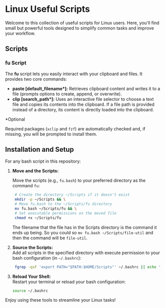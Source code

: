 # Linux Useful Scripts

Welcome to this collection of useful scripts for Linux users. Here, you'll find small but powerful tools designed to simplify common tasks and improve your workflow.

## Scripts

### fu Script

The **fu** script lets you easily interact with your clipboard and files. It provides two core commands:

- **paste [default_filename\*]:** Retrieves clipboard content and writes it to a file (prompts options to create, append, or overwrite).
- **clip [search_path\*]:** Uses an interactive file selector to choose a text file and copies its contents into the clipboard. If a file path is provided instead of a directory, its content is directly loaded into the clipboard.

\*Optional

Required packages (`xclip` and `fzf`) are automatically checked and, if missing, you will be prompted to install them.

## Installation and Setup

For any bash script in this repository:

1. **Move and the Scripts:**  
   
   Move the scripts (e.g., `fu.bash`) to your preferred directory as the command `fu`:
   ```bash
    # Create the directory ~/Scripts if it doesn't exist
    mkdir -p ~/Scripts && \
    # Move fu.bash to the ~/Scripts/fu directory
    mv fu.bash ~/Scripts/fu && \
    # Set executable permissions on the moved file
    chmod +x ~/Scripts/fu
   ```
   The filename that the file has in the Scripts directory is the command it ends up being. So you could so `mv fu.bash ~/Scripts/file-util` and then the command will be `file-util`.

2. **Source the Scripts:**  
   Add all scripts in the specified directory with execute permission to your bash configuration (in `~/.bashrc`):
   ```bash
    fgrep -qxF 'export PATH="$PATH:$HOME/Scripts"' ~/.bashrc || echo 'export PATH="$PATH:$HOME/Scripts"' >> ~/.bashrc
   ```

3. **Reload Your Shell:**  
   Restart your terminal or reload your bash configuration:
   ```bash
   source ~/.bashrc
   ```

Enjoy using these tools to streamline your Linux tasks!
